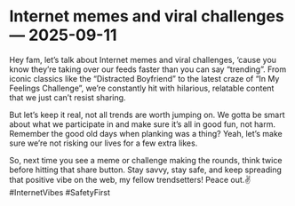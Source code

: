 # Internet memes and viral challenges — 2025-09-11

Hey fam, let’s talk about Internet memes and viral challenges, ‘cause you know they’re taking over our feeds faster than you can say “trending”. From iconic classics like the “Distracted Boyfriend” to the latest craze of “In My Feelings Challenge”, we’re constantly hit with hilarious, relatable content that we just can’t resist sharing.

But let’s keep it real, not all trends are worth jumping on. We gotta be smart about what we participate in and make sure it’s all in good fun, not harm. Remember the good old days when planking was a thing? Yeah, let’s make sure we’re not risking our lives for a few extra likes.

So, next time you see a meme or challenge making the rounds, think twice before hitting that share button. Stay savvy, stay safe, and keep spreading that positive vibe on the web, my fellow trendsetters! Peace out.✌️ #InternetVibes #SafetyFirst